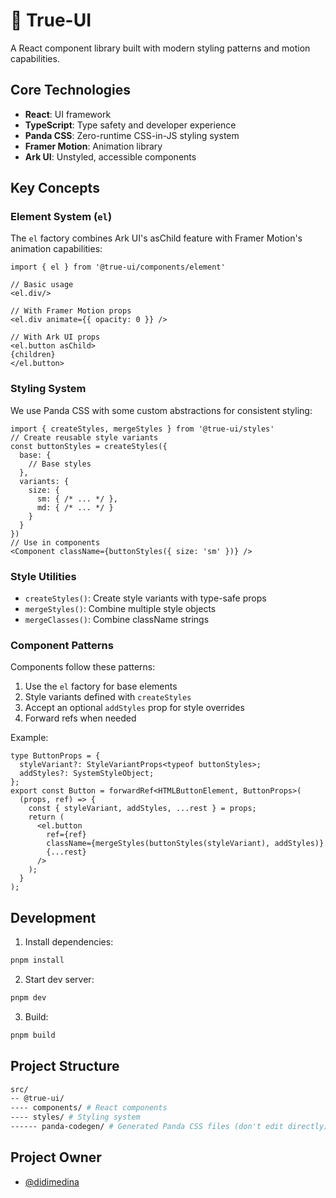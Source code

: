 # 🧮 True-UI

A React component library built with modern styling patterns and motion capabilities.

## Core Technologies

- **React**: UI framework
- **TypeScript**: Type safety and developer experience
- **Panda CSS**: Zero-runtime CSS-in-JS styling system
- **Framer Motion**: Animation library
- **Ark UI**: Unstyled, accessible components

## Key Concepts

### Element System (`el`)

The `el` factory combines Ark UI's asChild feature with Framer Motion's animation capabilities:

```tsx
import { el } from '@true-ui/components/element'

// Basic usage
<el.div/>

// With Framer Motion props
<el.div animate={{ opacity: 0 }} />

// With Ark UI props
<el.button asChild>
{children}
</el.button>
```

### Styling System

We use Panda CSS with some custom abstractions for consistent styling:

```tsx
import { createStyles, mergeStyles } from '@true-ui/styles'
// Create reusable style variants
const buttonStyles = createStyles({
  base: {
    // Base styles
  },
  variants: {
    size: {
      sm: { /* ... */ },
      md: { /* ... */ }
    }
  }
})
// Use in components
<Component className={buttonStyles({ size: 'sm' })} />
```

### Style Utilities

- `createStyles()`: Create style variants with type-safe props
- `mergeStyles()`: Combine multiple style objects
- `mergeClasses()`: Combine className strings

### Component Patterns

Components follow these patterns:

1. Use the `el` factory for base elements
2. Style variants defined with `createStyles`
3. Accept an optional `addStyles` prop for style overrides
4. Forward refs when needed

Example:

```tsx
type ButtonProps = {
  styleVariant?: StyleVariantProps<typeof buttonStyles>;
  addStyles?: SystemStyleObject;
};
export const Button = forwardRef<HTMLButtonElement, ButtonProps>(
  (props, ref) => {
    const { styleVariant, addStyles, ...rest } = props;
    return (
      <el.button
        ref={ref}
        className={mergeStyles(buttonStyles(styleVariant), addStyles)}
        {...rest}
      />
    );
  }
);
```

## Development

1. Install dependencies:

```bash
pnpm install
```

2. Start dev server:

```bash
pnpm dev
```

3. Build:

```bash
pnpm build
```

## Project Structure

```bash
src/
-- @true-ui/
---- components/ # React components
---- styles/ # Styling system
------ panda-codegen/ # Generated Panda CSS files (don't edit directly)
```

## Project Owner

- [@didimedina](https://github.com/didimedina)
